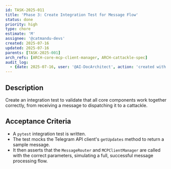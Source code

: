 ```yaml
---
id: TASK-2025-011
title: 'Phase 3: Create Integration Test for Message Flow'
status: done
priority: high
type: chore
estimate: 'M'
assignee: '@catmandu-devs'
created: 2025-07-16
updated: 2025-07-16
parents: [TASK-2025-001]
arch_refs: [ARCH-core-mcp-client-manager, ARCH-cattackle-spec]
audit_log:
  - {date: 2025-07-16, user: '@AI-DocArchitect', action: 'created with status backlog'}
---
```

## Description
Create an integration test to validate that all core components work together correctly, from receiving a message to dispatching it to a cattackle.

## Acceptance Criteria
- A `pytest` integration test is written.
- The test mocks the Telegram API client's `getUpdates` method to return a sample message.
- It then asserts that the `MessageRouter` and `MCPClientManager` are called with the correct parameters, simulating a full, successful message processing flow.

